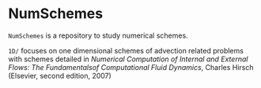 # NumSchemes

`NumSchemes` is a repository to study numerical schemes.

`1D/` focuses on one dimensional schemes of advection related problems
with schemes detailed in *Numerical Computation of Internal and External Flows: The Fundamentalsof Computational Fluid Dynamics*, Charles Hirsch (Elsevier, second edition, 2007)
